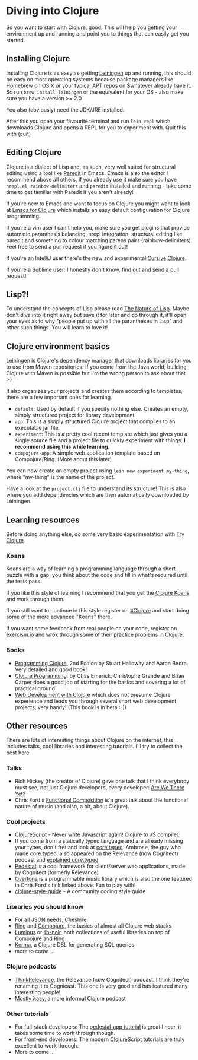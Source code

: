 # Diving into Clojure

So you want to start with Clojure, good. This will help you getting your environment up and running and point you to things that can easily get you started.

## Installing Clojure
Installing Clojure is as easy as getting [Leiningen](http://leiningen.org) up and running, this should be easy on most operating systems because package managers like Homebrew on OS X or your typical APT repos on $whatever already have it. So run `brew install leiningen` or the equivalent for your OS - also make sure you have a version >= 2.0

You also (obviously) need the JDK/JRE installed.

After this you open your favourite terminal and run `lein repl` which downloads Clojure and opens a REPL for you to experiment with. Quit this with (quit)

## Editing Clojure
Clojure is a dialect of Lisp and, as such, very well suited for structural editing using a tool like [Paredit](http://www.youtube.com/watch?v=D6h5dFyyUX0) in Emacs. Emacs is also the editor I recommend above all others, if you already use it make sure you have `nrepl.el`, `rainbow-delimiters` and `paredit` installed and running - take some time to get familiar with Paredit if you aren't already!

If you're new to Emacs and want to focus on Clojure you might want to look at [Emacs for Clojure](https://github.com/stuarth/emacs-for-clojure) which installs an easy default configuration for Clojure programming.

If you're a vim user I can't help you, make sure you get plugins that provide automatic paranthesis balancing, nrepl integration, structural editing like paredit and something to colour matching parens pairs (rainbow-delimiters). Feel free to send a pull request if you figure it out!

If you're an IntelliJ user there's the new and experimental [Cursive Clojure](http://cursiveclojure.com/).

If you're a Sublime user: I honestly don't know, find out and send a pull request!

## Lisp?!

To understand the concepts of Lisp please read [The Nature of Lisp](http://www.defmacro.org/ramblings/lisp.html). Maybe don't dive into it right away but save it for later and go through it, it'll open your eyes as to why "people put up with all the parantheses in Lisp" and other such things. You will learn to love it!

## Clojure environment basics
Leiningen is Clojure's dependency manager that downloads libraries for you to use from Maven repositories. If you come from the Java world, building Clojure with Maven is possible but I'm the wrong person to ask about that :-)

It also organizes your projects and creates them according to templates, there are a few important ones for learning.

* `default`: Used by default if you specify nothing else. Creates an empty, simply structured project for library development.
* `app`: This is a simply structured Clojure project that compiles to an executable jar file.
* `experiment`: This is a pretty cool recent template which just gives you a single source file and a project file to quickly experiment with things. **I recommend using this while learning**.
* `compojure-app`: A simple web application template based on Compojure/Ring. (More about this later)

You can now create an empty project using `lein new experiment my-thing`, where "my-thing" is the name of the project.

Have a look at the `project.clj` file to understand its structure! This is also where you add dependencies which are then automatically downloaded by Leiningen.

## Learning resources

Before doing anything else, do some very basic experimentation with [Try Clojure](http://tryclj.com/).

### Koans
Koans are a way of learning a programming language through a short puzzle with a gap, you think about the code and fill in what's required until the tests pass.

If you like this style of learning I recommend that you get the [Clojure Koans](https://github.com/functional-koans/clojure-koans) and work through them.

If you still want to continue in this style register on [4Clojure](http://www.4clojure.com/) and start doing some of the more advanced "Koans" there.

If you want some feedback from real people on your code, register on [exercism.io](http://exercism.io/) and wrok through some of their practice problems in Clojure.

### Books
* [Programming Clojure](http://pragprog.com/book/shcloj2/programming-clojure), 2nd Edition by Stuart Halloway and Aaron Bedra. Very detailed and good book!
* [Clojure Programming](http://www.clojurebook.com/), by Chas Emerick, Christophe Grande and Brian Carper does a good job of starting for the basics and covering a lot of practical ground.
* [Web Development with Clojure](http://pragprog.com/book/dswdcloj/web-development-with-clojure) which does not presume Clojure experience and leads you through several short web development projects, very handy! (This book is in beta :-))

## Other resources

There are lots of interesting things about Clojure on the internet, this includes talks, cool libraries and interesting tutorials. I'll try to collect the best here.

### Talks
* Rich Hickey (the creator of Clojure) gave one talk that I think everybody must see, not just Clojure developers, every developer: [Are We There Yet?](http://www.infoq.com/presentations/Are-We-There-Yet-Rich-Hickey)
* Chris Ford's [Functional Composition](http://www.youtube.com/watch?v=Mfsnlbd-4xQ) is a great talk about the functional nature of music (and also, a bit, about Clojure).


### Cool projects
* [ClojureScript](https://github.com/clojure/clojurescript) - Never write Javascript again! Clojure to JS compiler.
* If you come from a statically typed language and are already missing your types, don't fret and look at [core.typed](https://github.com/clojure/core.typed). Ambrose, the guy who made core.typed, also appeared on the Relevance (now Cognitect) podcast and [explained core.typed](http://thinkrelevance.com/blog/2013/10/08/ambrose-bonnaire-sergeant-cognicast-episode-042).
* [Pedestal](http://pedestal.io/) is a cool framework for client/server web applications, made by Cognitect (formerly Relevance)
* [Overtone](http://overtone.github.io/) is a programmable music library which is also the one featured in Chris Ford's talk linked above. Fun to play with!
* [clojure-style-guide](https://github.com/bbatsov/clojure-style-guide) - A community coding style guide

### Libraries you should know
* For all JSON needs, [Cheshire](https://github.com/dakrone/cheshire)
* [Ring](https://github.com/ring-clojure/ring) and [Compojure](https://github.com/weavejester/compojure), the basics of almost all Clojure web stacks
* [Luminus](http://www.luminusweb.net/) or [lib-noir](https://github.com/noir-clojure/lib-noir), both collections of useful libraries on top of Compojure and Ring
* [Korma](http://www.sqlkorma.com/), a Clojure DSL for generating SQL queries
* more to come ...

### Clojure podcasts
* [ThinkRelevance](http://thinkrelevance.com/blog/tags/podcast), the Relevance (now Cognitect) podcast. I think they're renaming it to Cognicast. This one is very good and has featured many interesting people!
* [Mostly λazy](http://mostlylazy.com/), a more informal Clojure podcast

### Other tutorials
* For full-stack developers: The [pedestal-app tutorial](https://github.com/pedestal/app-tutorial) is great I hear, it takes some time to work through though.
* For front-end developers: The [modern ClojureScript tutorials](https://github.com/magomimmo/modern-cljs) are truly excellent to work through.
* More to come ...
